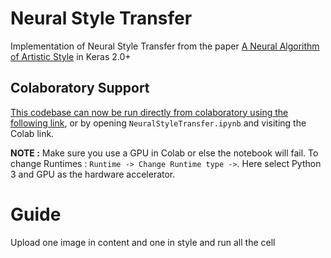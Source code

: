 # Neural Style Transfer
Implementation of Neural Style Transfer from the paper <a href="http://arxiv.org/abs/1508.06576">A Neural Algorithm of Artistic Style</a> in Keras 2.0+

## Colaboratory Support

[This codebase can now be run directly from colaboratory using the following link](https://github.com/Satyapriya4u/style-transfer/blob/2afaa4049a2b4d99f6d8264585270c4754525cd8/NeuralStyleTransfer.ipynb), or by opening `NeuralStyleTransfer.ipynb` and visiting the Colab link.

**NOTE :** Make sure you use a GPU in Colab or else the notebook will fail. To change Runtimes : `Runtime -> Change Runtime type ->`. Here select Python 3 and GPU as the hardware accelerator. 

# Guide

Upload one image in content and one in style and run all the cell

